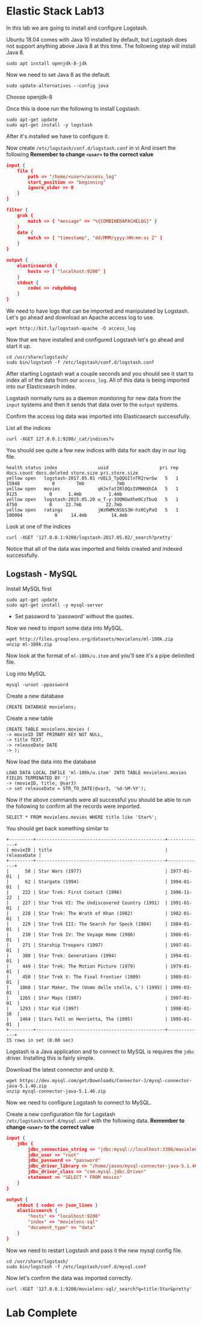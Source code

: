 # Elastic Stack Lab13
In this lab we are going to install and configure Logstash. 

Ubuntu 18.04 comes with Java 10 installed by default, but Logstash does not support anything above Java 8 at this time.  The following step will install Java 8. 

```
sudo apt install openjdk-8-jdk
```

Now we need to set Java 8 as the default. 

```
sudo update-alternatives --config java
```
Choose openjdk-8 

Once this is done run the following to install Logstash.  
```
sudo apt-get update
sudo apt-get install -y logstash 
```

After it's installed we have to configure it.

Now create  `/etc/logstash/conf.d/logstash.conf` in vi 
And insert the following
**Remember to change `<user>` to the correct value**
```json
input {
    file {
        path => "/home/<user>/access_log"
        start_position => "beginning"
        ignore_older => 0
    }
}

filter {
    grok {
        match => { "message" => "%{COMBINEDAPACHELOG}" }
    }
    date {
        match => [ "timestamp", "dd/MMM/yyyy:HH:mm:ss Z" ]
    }
}

output {
    elasticsearch {
        hosts => [ "localhost:9200" ]
    }
    stdout {
        codec => rubydebug
    }
}
```

We need to have logs that can be imported and manipulated by Logstash. Let's go ahead and download an Apache access log to use. 
```
wget http://bit.ly/logstash-apache -O access_log
```

Now that we have installed and configured Logstash let's go ahead and start it up. 

```
cd /usr/share/logstash/
sudo bin/logstash -f /etc/logstash/conf.d/logstash.conf
```

After starting Logstash wait a couple seconds and you should see it start to index all of the data from our `access_log`.  All of this data is being imported into our Elasticsearch index. 

Logstash normally runs as a daemon monitoring for new data from the `input` systems and then it sends that data over to the `output` systems. 

Confirm the access log data was imported into Elasticsearch successfully. 

List all the indices 
```
curl -XGET 127.0.0.1:9200/_cat/indices?v
```

You should see quite a few new indices with data for each day in our log file. 

```
health status index               uuid                   pri rep docs.count docs.deleted store.size pri.store.size
yellow open   logstash-2017.05.01 rUEL5_TpQQGIlnTR2rwrGw   5   1      15948            0        7mb            7mb
yellow open   movies              qHJxfatIRlOQzIVMHHXhIA   5   1       9125            0      1.4mb          1.4mb
yellow open   logstash-2015.05.20 w_T-y-3OQNGwXhe0CzTbuQ   5   1       4750            0     22.7mb         22.7mb
yellow open   ratings             jWzRWMcNSbS3H-hz0CyPaQ   5   1     100004            0     14.4mb         14.4mb
```

Look at one of the indices 
```
curl -XGET '127.0.0.1:9200/logstash-2017.05.02/_search?pretty'
```

Notice that all of the data was imported and fields created and indexed successfully. 

## Logstash - MySQL 

Install MySQL first
```
sudo apt-get update 
sudo apt-get install -y mysql-server
```

* Set password to 'password' without the quotes. 

Now we need to import some data into MySQL. 
```
wget http://files.grouplens.org/datasets/movielens/ml-100k.zip
unzip ml-100k.zip 
```

Now look at the format of `ml-100k/u.item` and you'll see it's a pipe delimited file. 

Log into MySQL 
```
mysql -uroot -ppassword
```

Create a new database 
```
CREATE DATABASE movielens;
```

Create a new table
```
CREATE TABLE movielens.movies (
-> movieID INT PRIMARY KEY NOT NULL,
-> title TEXT,
-> releaseDate DATE
-> );
```


Now load the data into the database 
```
LOAD DATA LOCAL INFILE 'ml-100k/u.item' INTO TABLE movielens.movies FIELDS TERMINATED BY '|'
-> (movieID, title, @var3)
-> set releaseDate = STR_TO_DATE(@var3, '%d-%M-%Y');
```

Now if the above commands were all successful you should be able to run the following to confirm all the records were imported. 
```
SELECT * FROM movielens.movies WHERE title like 'Star%';
```

You should get back something similar to
```
+---------+------------------------------------------------+-------------+
| movieID | title                                          | releaseDate |
+---------+------------------------------------------------+-------------+
|      50 | Star Wars (1977)                               | 1977-01-01  |
|      62 | Stargate (1994)                                | 1994-01-01  |
|     222 | Star Trek: First Contact (1996)                | 1996-11-22  |
|     227 | Star Trek VI: The Undiscovered Country (1991)  | 1991-01-01  |
|     228 | Star Trek: The Wrath of Khan (1982)            | 1982-01-01  |
|     229 | Star Trek III: The Search for Spock (1984)     | 1984-01-01  |
|     230 | Star Trek IV: The Voyage Home (1986)           | 1986-01-01  |
|     271 | Starship Troopers (1997)                       | 1997-01-01  |
|     380 | Star Trek: Generations (1994)                  | 1994-01-01  |
|     449 | Star Trek: The Motion Picture (1979)           | 1979-01-01  |
|     450 | Star Trek V: The Final Frontier (1989)         | 1989-01-01  |
|    1068 | Star Maker, The (Uomo delle stelle, L') (1995) | 1996-03-01  |
|    1265 | Star Maps (1997)                               | 1997-01-01  |
|    1293 | Star Kid (1997)                                | 1998-01-16  |
|    1464 | Stars Fell on Henrietta, The (1995)            | 1995-01-01  |
+---------+------------------------------------------------+-------------+
15 rows in set (0.00 sec)
```



Logstash is a Java application and to connect to MySQL is requires the `jdbc` driver.  Installing this is fairly simple. 

Download the latest connector and unzip it.

```
wget https://dev.mysql.com/get/Downloads/Connector-J/mysql-connector-java-5.1.46.zip
unzip mysql-connector-java-5.1.46.zip
```

Now we need to configure Logstash to connect to MySQL. 

Create a new configuration file for Logstash `/etc/logstash/conf.d/mysql.conf` with the following data.
**Remember to change `<user>` to the correct value**
```json
input {
    jdbc {
        jdbc_connection_string => "jdbc:mysql://localhost:3306/movielens"
        jdbc_user => "root"
        jdbc_password => "password"
        jdbc_driver_library => "/home/jason/mysql-connector-java-5.1.46/mysql-connector-java-5.1.46-bin.jar"
        jdbc_driver_class => "com.mysql.jdbc.Driver"
        statement => "SELECT * FROM movies"
    }
}

output {
    stdout { codec => json_lines }
    elasticsearch {
        "hosts" => "localhost:9200"
        "index" => "movielens-sql"
        "document_type" => "data"
    }
}
```

Now we need to restart Logstash and pass it the new mysql config file. 

```
cd /usr/share/logstash/
sudo bin/logstash -f /etc/logstash/conf.d/mysql.conf
```


Now let's confirm the data was imported correctly. 

```
curl -XGET '127.0.0.1:9200/movielens-sql/_search?q=title:Star&pretty'
```

# Lab Complete 
